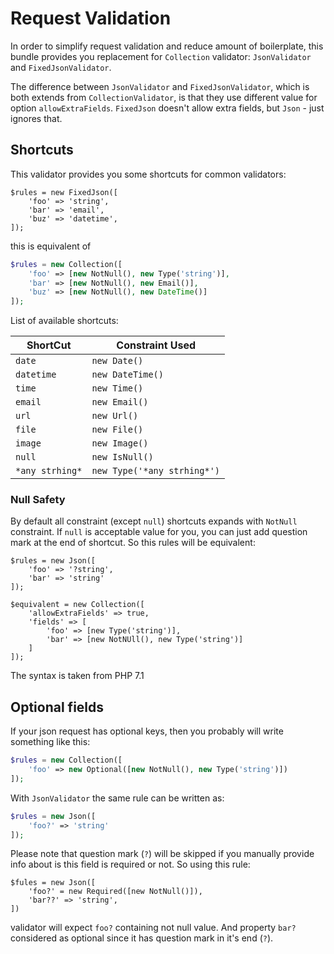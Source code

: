 Request Validation
========================

In order to simplify request validation and reduce amount of boilerplate, this bundle provides you replacement for 
`Collection` validator: `JsonValidator` and `FixedJsonValidator`.

The difference between `JsonValidator` and `FixedJsonValidator`, which is both extends from `CollectionValidator`, is that
they use different value for option `allowExtraFields`. `FixedJson` doesn't allow extra fields, but `Json` - just ignores that.

## Shortcuts

This validator provides you some shortcuts for common validators:

```
$rules = new FixedJson([
    'foo' => 'string',
    'bar' => 'email',
    'buz' => 'datetime',
]);
```

this is equivalent of

```php
$rules = new Collection([
    'foo' => [new NotNull(), new Type('string')],
    'bar' => [new NotNull(), new Email()],
    'buz' => [new NotNull(), new DateTime()]
]);
```

List of available shortcuts:

 ShortCut | Constraint Used 
----------|-----------------
`date    `| `new Date()`
`datetime`| `new DateTime()`
`time    `| `new Time()`
`email   `| `new Email()`
`url     `| `new Url()`
`file    `| `new File()`
`image   `| `new Image()`
`null    `| `new IsNull()`
`*any strhing*` | `new Type('*any strhing*')`

### Null Safety

By default all constraint (except `null`) shortcuts expands with `NotNull` constraint. If `null` is acceptable value 
for you, you can just add question mark at the end of shortcut. So this rules will be equivalent:
        
```
$rules = new Json([
    'foo' => '?string',
    'bar' => 'string'
]);

$equivalent = new Collection([
    'allowExtraFields' => true,
    'fields' => [
        'foo' => [new Type('string')],
        'bar' => [new NotNUll(), new Type('string')]
    ]
]);
```

The syntax is taken from PHP 7.1

## Optional fields

If your json request has optional keys, then you probably will write something like this:

```php
$rules = new Collection([
    'foo' => new Optional([new NotNull(), new Type('string')])
]);
```

With `JsonValidator` the same rule can be written as:

```php
$rules = new Json([
    'foo?' => 'string'
]);
```

Please note that question mark (`?`) will be skipped if you manually provide info about is this field is required or not. 
So using this rule:

```
$fules = new Json([
    'foo?' = new Required([new NotNull()]),
    'bar??' => 'string',
])
```

validator will expect `foo?` containing not null value. And property `bar?` considered as optional since it has question 
mark in it's end (`?`).
